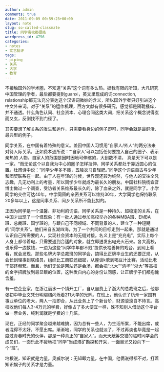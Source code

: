 ```yaml
---
author: admin
comments: true
date: 2011-09-09 00:59:23+00:00
layout: note
slug: so-called-classmate
title: 同学高校都很贱
wordpress_id: 4756
categories:
- notes
- 文艺批评
tags:
- piping
- 关系
- 大学
- 教育
---
```


不接触国外的学术圈，不知道“关系”这个词有多么热。据我有限的所知，大凡研究中国管理的学者，最后都要提到guanxi，英文里现成的词connection, relationship都无法充分表达这个汉语词微妙的含义，所以国外学者只好引进这个中文外来词。对于“关系”的运作机理，西方文献有很多研究，感觉都是隔靴搔痒，并不通透。什么角色认同、社会资本、心理合同这类大词，把关系这个概念说得玄而又玄，反倒找不到门径了。

其实要想了解关系的发生和运作，只需要看身边的例子即可，同学会就是最鲜活、最典型的例子。

同学关系，在中国有着特殊的意义。盖因中国人习惯用“自家人/外人”的两分法来对待人际关系，正如费孝通所说：“‘自家人’可以包括任何要拉入自己的圈子、表示亲热的 人物。自家人的范围是因时因地可伸缩的，大到数不清， 真是天下可以是一家。“而无论这个以自我为中心的圈子怎样拉伸，同学关系都处于靠近圆心的位置。杜甫诗中说：“同学少年多不贱，五陵衣马自轻肥。”同学这个词语自古与少年和团契联系在一起。由于人在年轻的时候，世界观还较为纯然，与他人的交往全凭志趣，几无功利上的考量，所以同学少年就成为最长久的朋友。中国社科院杨宜音博士做过一个调查，受访者关系维系最长久的，除了血亲之外，就是同学了。小学同学的交往可达40年，中学同窗的亲密关系可以维持30年，大学同学也保持联系20多年以上，这是同事关系、同乡关系所不能比拟的。

正因为同学是一个温馨、非功利的词语，同学关系是一种持久、超稳定的关系，在中国才出现了一个怪现象：有一批人通过参加高校举办的各种MBA班、EMBA班、总裁班、国学班的，与跟自己不同领域、不同背景的人，建立了一种短期的“同学关系”。他们来自五湖四海，为了一个共同的目标走到一起来，那就是通过认识自己所需要的人，实现社会资本的无缝对接。名义上是“充充电”，实际上每个人身上都带着电，只需要遇到合适的对象，就立即迸发出电光火石来。各大高校，也乐得一边数钱，一边为这些“同学中年都不贱”提供长袖善舞的戏台。到网上看看，就会发现，那些名牌大学总裁班的同学会，搞得比正牌毕业生的还要正规，从会长到理事到联络员，组织比工商联还细密，从座谈k歌到喝豆汁比赛，活动比老干部还频繁。而且，他们无论是网站还是会场，都会把“北大”“清华”“浙大”等高校的金字招牌放到最显眼的位置，这种发自内心的身份认同感，让正牌学子们都抱愧含羞。

有一位企业家，在浙江丽水一个镇开工厂，自从自费上了浙大的总裁班之后，他那张初中毕业文凭分明熠熠闪烁着211大学的光辉。在班上，他认识了杭州一家国有事业单位的老大，两人一拍即合，从此业务上了个新台阶，财源滚滚自不待言。高校收他们每人3-4万元的学费，好像占了多大便宜一样，殊不知别人借助这个平台做一票业务，纯利润就是学费的十几倍。

现在，正经的同学聚会越来越难搞，因为总有一些人，为生活所累，不能出席，或者混得不太好，不愿出席。渐渐地，同学的关系也就淡了，不过再淡也毕竟是一起度过青春时光的伙伴，那是一种真正的“自家人”。而天天觥筹交错的临时同学会的成员们，一面乐此不疲地把“同学”当成煤矿勘探和开采，一面目光又投向下一个“班”。

培根说，知识就是力量。奥威尔说：无知即力量。在中国，他俩说得都不对，打着知识幌子的关系才是力量。
